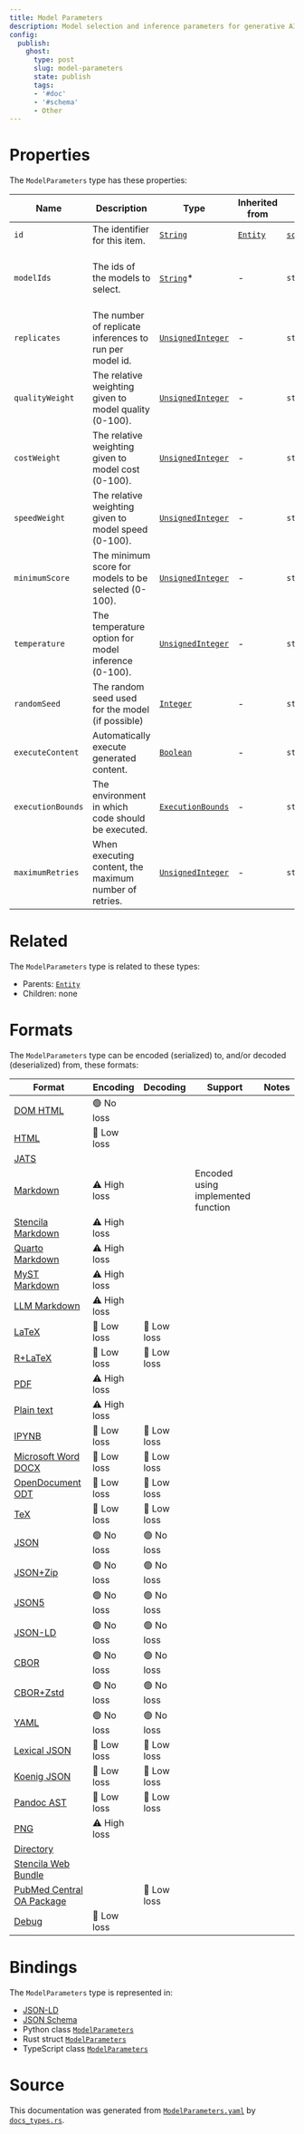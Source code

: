 ```yaml
---
title: Model Parameters
description: Model selection and inference parameters for generative AI models.
config:
  publish:
    ghost:
      type: post
      slug: model-parameters
      state: publish
      tags:
      - '#doc'
      - '#schema'
      - Other
---
```


# Properties

The `ModelParameters` type has these properties:

| Name              | Description                                             | Type                                                                                  | Inherited from                                                     | `JSON-LD @id`                        | Aliases                                                                        |
| ----------------- | ------------------------------------------------------- | ------------------------------------------------------------------------------------- | ------------------------------------------------------------------ | ------------------------------------ | ------------------------------------------------------------------------------ |
| `id`              | The identifier for this item.                           | [`String`](https://stencila.ghost.io/docs/reference/schema/string)                    | [`Entity`](https://stencila.ghost.io/docs/reference/schema/entity) | [`schema:id`](https://schema.org/id) | -                                                                              |
| `modelIds`        | The ids of the models to select.                        | [`String`](https://stencila.ghost.io/docs/reference/schema/string)*                   | -                                                                  | `stencila:modelIds`                  | `models`, `model`, `model-ids`, `model_ids`, `modelId`, `model-id`, `model_id` |
| `replicates`      | The number of replicate inferences to run per model id. | [`UnsignedInteger`](https://stencila.ghost.io/docs/reference/schema/unsigned-integer) | -                                                                  | `stencila:replicates`                | `reps`                                                                         |
| `qualityWeight`   | The relative weighting given to model quality (0-100).  | [`UnsignedInteger`](https://stencila.ghost.io/docs/reference/schema/unsigned-integer) | -                                                                  | `stencila:qualityWeight`             | `quality`, `qual`, `quality-weight`, `quality_weight`                          |
| `costWeight`      | The relative weighting given to model cost (0-100).     | [`UnsignedInteger`](https://stencila.ghost.io/docs/reference/schema/unsigned-integer) | -                                                                  | `stencila:costWeight`                | `cost`, `cost-weight`, `cost_weight`                                           |
| `speedWeight`     | The relative weighting given to model speed (0-100).    | [`UnsignedInteger`](https://stencila.ghost.io/docs/reference/schema/unsigned-integer) | -                                                                  | `stencila:speedWeight`               | `speed`, `speed-weight`, `speed_weight`                                        |
| `minimumScore`    | The minimum score for models to be selected (0-100).    | [`UnsignedInteger`](https://stencila.ghost.io/docs/reference/schema/unsigned-integer) | -                                                                  | `stencila:minimumScore`              | `minimum-score`, `minimum_score`, `minScore`, `min-score`, `min_score`         |
| `temperature`     | The temperature option for model inference (0-100).     | [`UnsignedInteger`](https://stencila.ghost.io/docs/reference/schema/unsigned-integer) | -                                                                  | `stencila:temperature`               | `temp`                                                                         |
| `randomSeed`      | The random seed used for the model (if possible)        | [`Integer`](https://stencila.ghost.io/docs/reference/schema/integer)                  | -                                                                  | `stencila:randomSeed`                | `random-seed`, `random_seed`, `rand-seed`, `rand_seed`, `seed`                 |
| `executeContent`  | Automatically execute generated content.                | [`Boolean`](https://stencila.ghost.io/docs/reference/schema/boolean)                  | -                                                                  | `stencila:executeContent`            | `execute-content`, `execute_content`                                           |
| `executionBounds` | The environment in which code should be executed.       | [`ExecutionBounds`](https://stencila.ghost.io/docs/reference/schema/execution-bounds) | -                                                                  | `stencila:executionBounds`           | `execution-bounds`, `execution_bounds`                                         |
| `maximumRetries`  | When executing content, the maximum number of retries.  | [`UnsignedInteger`](https://stencila.ghost.io/docs/reference/schema/unsigned-integer) | -                                                                  | `stencila:maximumRetries`            | `retries`, `maximum-retries`, `maximum_retries`                                |

# Related

The `ModelParameters` type is related to these types:

- Parents: [`Entity`](https://stencila.ghost.io/docs/reference/schema/entity)
- Children: none

# Formats

The `ModelParameters` type can be encoded (serialized) to, and/or decoded (deserialized) from, these formats:

| Format                                                                               | Encoding     | Decoding   | Support                            | Notes |
| ------------------------------------------------------------------------------------ | ------------ | ---------- | ---------------------------------- | ----- |
| [DOM HTML](https://stencila.ghost.io/docs/reference/formats/dom.html)                | 🟢 No loss    |            |                                    |
| [HTML](https://stencila.ghost.io/docs/reference/formats/html)                        | 🔷 Low loss   |            |                                    |
| [JATS](https://stencila.ghost.io/docs/reference/formats/jats)                        |              |            |                                    |
| [Markdown](https://stencila.ghost.io/docs/reference/formats/md)                      | ⚠️ High loss |            | Encoded using implemented function |
| [Stencila Markdown](https://stencila.ghost.io/docs/reference/formats/smd)            | ⚠️ High loss |            |                                    |
| [Quarto Markdown](https://stencila.ghost.io/docs/reference/formats/qmd)              | ⚠️ High loss |            |                                    |
| [MyST Markdown](https://stencila.ghost.io/docs/reference/formats/myst)               | ⚠️ High loss |            |                                    |
| [LLM Markdown](https://stencila.ghost.io/docs/reference/formats/llmd)                | ⚠️ High loss |            |                                    |
| [LaTeX](https://stencila.ghost.io/docs/reference/formats/latex)                      | 🔷 Low loss   | 🔷 Low loss |                                    |
| [R+LaTeX](https://stencila.ghost.io/docs/reference/formats/rnw)                      | 🔷 Low loss   | 🔷 Low loss |                                    |
| [PDF](https://stencila.ghost.io/docs/reference/formats/pdf)                          | ⚠️ High loss |            |                                    |
| [Plain text](https://stencila.ghost.io/docs/reference/formats/text)                  | ⚠️ High loss |            |                                    |
| [IPYNB](https://stencila.ghost.io/docs/reference/formats/ipynb)                      | 🔷 Low loss   | 🔷 Low loss |                                    |
| [Microsoft Word DOCX](https://stencila.ghost.io/docs/reference/formats/docx)         | 🔷 Low loss   | 🔷 Low loss |                                    |
| [OpenDocument ODT](https://stencila.ghost.io/docs/reference/formats/odt)             | 🔷 Low loss   | 🔷 Low loss |                                    |
| [TeX](https://stencila.ghost.io/docs/reference/formats/tex)                          | 🔷 Low loss   | 🔷 Low loss |                                    |
| [JSON](https://stencila.ghost.io/docs/reference/formats/json)                        | 🟢 No loss    | 🟢 No loss  |                                    |
| [JSON+Zip](https://stencila.ghost.io/docs/reference/formats/json.zip)                | 🟢 No loss    | 🟢 No loss  |                                    |
| [JSON5](https://stencila.ghost.io/docs/reference/formats/json5)                      | 🟢 No loss    | 🟢 No loss  |                                    |
| [JSON-LD](https://stencila.ghost.io/docs/reference/formats/jsonld)                   | 🟢 No loss    | 🟢 No loss  |                                    |
| [CBOR](https://stencila.ghost.io/docs/reference/formats/cbor)                        | 🟢 No loss    | 🟢 No loss  |                                    |
| [CBOR+Zstd](https://stencila.ghost.io/docs/reference/formats/cbor.zstd)              | 🟢 No loss    | 🟢 No loss  |                                    |
| [YAML](https://stencila.ghost.io/docs/reference/formats/yaml)                        | 🟢 No loss    | 🟢 No loss  |                                    |
| [Lexical JSON](https://stencila.ghost.io/docs/reference/formats/lexical)             | 🔷 Low loss   | 🔷 Low loss |                                    |
| [Koenig JSON](https://stencila.ghost.io/docs/reference/formats/koenig)               | 🔷 Low loss   | 🔷 Low loss |                                    |
| [Pandoc AST](https://stencila.ghost.io/docs/reference/formats/pandoc)                | 🔷 Low loss   | 🔷 Low loss |                                    |
| [PNG](https://stencila.ghost.io/docs/reference/formats/png)                          | ⚠️ High loss |            |                                    |
| [Directory](https://stencila.ghost.io/docs/reference/formats/directory)              |              |            |                                    |
| [Stencila Web Bundle](https://stencila.ghost.io/docs/reference/formats/swb)          |              |            |                                    |
| [PubMed Central OA Package](https://stencila.ghost.io/docs/reference/formats/pmcoap) |              | 🔷 Low loss |                                    |
| [Debug](https://stencila.ghost.io/docs/reference/formats/debug)                      | 🔷 Low loss   |            |                                    |

# Bindings

The `ModelParameters` type is represented in:

- [JSON-LD](https://stencila.org/ModelParameters.jsonld)
- [JSON Schema](https://stencila.org/ModelParameters.schema.json)
- Python class [`ModelParameters`](https://github.com/stencila/stencila/blob/main/python/python/stencila/types/model_parameters.py)
- Rust struct [`ModelParameters`](https://github.com/stencila/stencila/blob/main/rust/schema/src/types/model_parameters.rs)
- TypeScript class [`ModelParameters`](https://github.com/stencila/stencila/blob/main/ts/src/types/ModelParameters.ts)

# Source

This documentation was generated from [`ModelParameters.yaml`](https://github.com/stencila/stencila/blob/main/schema/ModelParameters.yaml) by [`docs_types.rs`](https://github.com/stencila/stencila/blob/main/rust/schema-gen/src/docs_types.rs).
